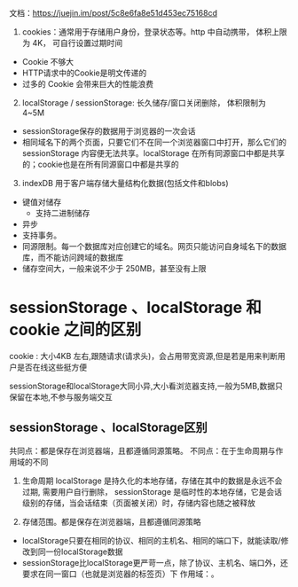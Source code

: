 文档：https://juejin.im/post/5c8e6fa8e51d453ec75168cd

1. cookies：通常用于存储用户身份，登录状态等。http 中自动携带， 体积上限为 4K， 可自行设置过期时间
  - Cookie 不够大
  - HTTP请求中的Cookie是明文传递的
  - 过多的 Cookie 会带来巨大的性能浪费

2. localStorage / sessionStorage: 长久储存/窗口关闭删除， 体积限制为 4~5M
  - sessionStorage保存的数据用于浏览器的一次会话
  - 相同域名下的两个页面，只要它们不在同一个浏览器窗口中打开，那么它们的 sessionStorage 内容便无法共享。localStorage 在所有同源窗口中都是共享的；cookie也是在所有同源窗口中都是共享的

3. indexDB
  用于客户端存储大量结构化数据(包括文件和blobs)
  - 键值对储存
    - 支持二进制储存
  - 异步
  - 支持事务。
  - 同源限制。每一个数据库对应创建它的域名。网页只能访问自身域名下的数据库，而不能访问跨域的数据库
  - 储存空间大，一般来说不少于 250MB，甚至没有上限
 

# sessionStorage 、localStorage 和 cookie 之间的区别
cookie : 大小4KB 左右,跟随请求(请求头)，会占用带宽资源,但是若是用来判断用户是否在线这些挺方便

sessionStorage和localStorage大同小异,大小看浏览器支持,一般为5MB,数据只保留在本地,不参与服务端交互

## sessionStorage 、localStorage区别
共同点：都是保存在浏览器端，且都遵循同源策略。
不同点：在于生命周期与作用域的不同

1. 生命周期
localStorage 是持久化的本地存储，存储在其中的数据是永远不会过期, 需要用户自行删除， sessionStorage 是临时性的本地存储，它是会话级别的存储，当会话结束（页面被关闭）时，存储内容也随之被释放

2. 存储范围。都是保存在浏览器端，且都遵循同源策略
  * localStorage只要在相同的协议、相同的主机名、相同的端口下，就能读取/修改到同一份localStorage数据
  * sessionStorage比localStorage更严苛一点，除了协议、主机名、端口外，还要求在同一窗口（也就是浏览器的标签页）下
作用域：。

